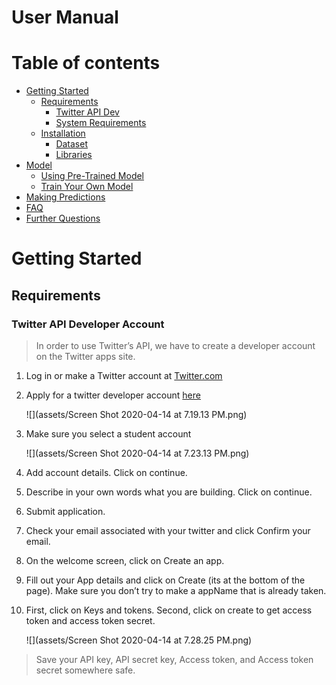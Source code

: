 # User Manual

Table of contents
=================

<!--ts-->
   * [Getting Started]()
        * [Requirements]()
            * [Twitter API Dev]()
            * [System Requirements]()
        * [Installation]()
            * [Dataset]()
            * [Libraries]()
   * [Model]()
        * [Using Pre-Trained Model]()
        * [Train Your Own Model]()
   * [Making Predictions]()
   * [FAQ]()
   * [Further Questions]()     
<!--te-->

Getting Started
===============

## Requirements

### Twitter API Developer Account

> In order to use Twitter’s API, we have to create a developer account on the Twitter apps site.

1. Log in or make a Twitter account at [Twitter.com](https://twitter.com/)

2. Apply for a twitter developer account [here](https://developer.twitter.com/en/application/use-case)

    ![](assets/Screen Shot 2020-04-14 at 7.19.13 PM.png)

3. Make sure you select a student account

    ![](assets/Screen Shot 2020-04-14 at 7.23.13 PM.png)
    
4. Add account details. Click on continue.

5. Describe in your own words what you are building. Click on continue.

6. Submit application.

7. Check your email associated with your twitter and click Confirm your email.

8. On the welcome screen, click on Create an app.

9. Fill out your App details and click on Create (its at the bottom of the page). Make sure you don’t try to make a appName that is already taken.

10. First, click on Keys and tokens. Second, click on create to get access token and access token secret.

    ![](assets/Screen Shot 2020-04-14 at 7.28.25 PM.png)

> Save your API key, API secret key, Access token, and Access token secret somewhere safe.

 